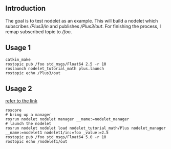 ## Introduction

The goal is to test nodelet as an example. This will build a nodelet which subscribes */Plus3/in* and publishes */Plus3/out*. For finishing the process, I remap subscribed topic to */foo*.

## Usage 1

```
catkin_make
rostopic pub /foo std_msgs/Float64 2.5 -r 10
roslaunch nodelet_tutorial_math plus.launch
rostopic echo /Plus3/out
```

## Usage 2

[refer to the link](http://library.isr.ist.utl.pt/docs/roswiki/nodelet(2f)Tutorials(2f)Running(20)a(20)nodelet.html)

```
roscore
# bring up a manager
rosrun nodelet nodelet manager __name:=nodelet_manager
# launch the nodelet
rosrun nodelet nodelet load nodelet_tutorial_math/Plus nodelet_manager __name:=nodelet1 nodelet1/in:=foo _value:=2.5
rostopic pub /foo std_msgs/Float64 5.0 -r 10
rostopic echo /nodelet1/out
```
